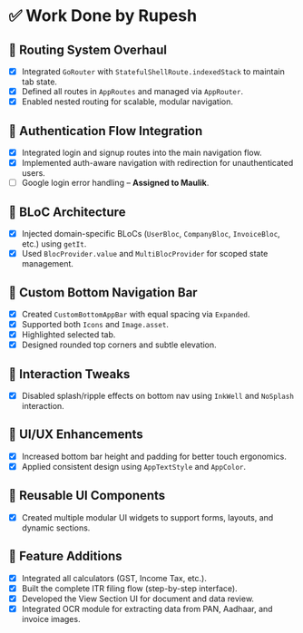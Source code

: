 # ✅ Work Done by Rupesh

## 🔄 Routing System Overhaul
- [x] Integrated `GoRouter` with `StatefulShellRoute.indexedStack` to maintain tab state.
- [x] Defined all routes in `AppRoutes` and managed via `AppRouter`.
- [x] Enabled nested routing for scalable, modular navigation.

## 🔐 Authentication Flow Integration
- [x] Integrated login and signup routes into the main navigation flow.
- [x] Implemented auth-aware navigation with redirection for unauthenticated users.
- [ ] Google login error handling – **Assigned to Maulik**.

## 🧱 BLoC Architecture
- [x] Injected domain-specific BLoCs (`UserBloc`, `CompanyBloc`, `InvoiceBloc`, etc.) using `getIt`.
- [x] Used `BlocProvider.value` and `MultiBlocProvider` for scoped state management.

## 📱 Custom Bottom Navigation Bar
- [x] Created `CustomBottomAppBar` with equal spacing via `Expanded`.
- [x] Supported both `Icons` and `Image.asset`.
- [x] Highlighted selected tab.
- [x] Designed rounded top corners and subtle elevation.

## 🚫 Interaction Tweaks
- [x] Disabled splash/ripple effects on bottom nav using `InkWell` and `NoSplash` interaction.

## 🎨 UI/UX Enhancements
- [x] Increased bottom bar height and padding for better touch ergonomics.
- [x] Applied consistent design using `AppTextStyle` and `AppColor`.

## 🧩 Reusable UI Components
- [x] Created multiple modular UI widgets to support forms, layouts, and dynamic sections.

## 🧮 Feature Additions
- [x] Integrated all calculators (GST, Income Tax, etc.).
- [x] Built the complete ITR filing flow (step-by-step interface).
- [x] Developed the View Section UI for document and data review.
- [x] Integrated OCR module for extracting data from PAN, Aadhaar, and invoice images.
